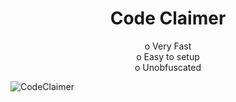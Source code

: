 <h1 align='center'>Code Claimer</h1>
<p align='center'>o Very Fast<br>o Easy to setup<br>o Unobfuscated</p>

![CodeClaimer](https://i.imgur.com/frQxtwN.png)